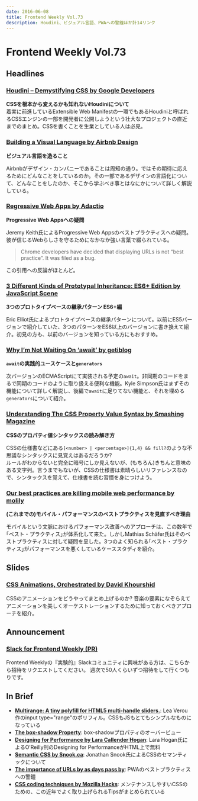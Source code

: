 ```yaml
---
date: 2016-06-08
title: Frontend Weekly Vol.73
description: Houdini、ビジュアル言語、PWAへの警鐘ほか計14リンク
---
```


# Frontend Weekly Vol.73

## Headlines

### [Houdini – Demystifying CSS by Google Developers](https://developers.google.com/web/updates/2016/05/houdini?hl=en)

**CSSを根本から変えるかも知れないHoudiniについて**  
着実に前進しているExtensible Web Manifestの一環でもあるHoudiniと呼ばれるCSSエンジンの一部を開発者に公開しようという壮大なプロジェクトの直近までのまとめ。CSSを書くことを生業としている人は必見。

### [Building a Visual Language by Airbnb Design](http://airbnb.design/building-a-visual-language/)

**ビジュアル言語を造ること**

Airbnbがデザイン・カンパニーであることは周知の通り。ではその期待に応えるためにどんなことをしているのか。その一部であるデザインの言語化について、どんなことをしたのか、そこから学ぶべき事とはなにかについて詳しく解説している。

### [Regressive Web Apps by Adactio](https://adactio.com/journal/10708)

**Progressive Web Appsへの疑問**

Jeremy Keith氏によるProgressive Web Appsのベストプラクティスへの疑問。彼が信じるWebらしさを守るためになかなか強い言葉で綴られている。

> Chrome developers have decided that displaying URLs is not “best practice”. It was filed as a bug.

この引用への反論がほとんど。

### [3 Different Kinds of Prototypal Inheritance: ES6+ Edition by JavaScript Scene](https://medium.com/javascript-scene/3-different-kinds-of-prototypal-inheritance-es6-edition-32d777fa16c9#.e4isg9nta)

**3つのプロトタイプベースの継承パターン ES6+編**

Eric Elliot氏によるプロトタイプベースの継承パターンについて。以前にES5バージョンで紹介していた、3つのパターンをES6以上のバージョンに書き換えて紹介。初見の方も、以前のバージョンを知っている方にもおすすめ。

### [Why I’m Not Waiting On ‘await’ by getiblog](https://blog.getify.com/not-awaiting-1/)

**`await`の実践的ユースケースと`generators`**

次バージョンのECMAScriptにて実装される予定の`await`。非同期のコードをまるで同期のコードのように取り扱える便利な機能。Kyle Simpson氏はまずその機能について詳しく解説し、後編で`await`に足りてない機能と、それを埋める`generators`について紹介。

### [Understanding The CSS Property Value Syntax by Smashing Magazine](https://www.smashingmagazine.com/2016/05/understanding-the-css-property-value-syntax/)

**CSSのプロパティ値シンタックスの読み解き方**

CSSの仕様書などにある`[<number> | <percentage>]{1,4} && fill?`のような不思議なシンタックスに見覚えはあるだろうか?  
ルールがわからないと完全に暗号にしか見えないが、(もちろん)きちんと意味のある文字列。言うまでもないが、CSSの仕様書は素晴らしいリファレンスなので、シンタックスを覚えて、仕様書を読む習慣を身につけよう。

### [Our best practices are killing mobile web performance by molily](http://molily.de/mobile-web-performance/)

**(これまでの)モバイル・パフォーマンスのベストプラクティスを見直すべき理由**

モバイルという文脈におけるパフォーマンス改善へのアプローチは、この数年で｢ベスト・プラクティス｣が体系化して来た。しかしMathias Schäfer氏はそのベストプラクティスに対して疑問を呈した。3つのよく知られる｢ベスト・プラクティス｣がパフォーマンスを悪くしているケーススタディを紹介。

## Slides

### [CSS Animations, Orchestrated by David Khourshid](http://slides.com/davidkhourshid/deck-17#/)

CSSのアニメーションをどうやってまとめ上げるのか? 音楽の要素になぞらえてアニメーションを美しくオーケストレーションするために知っておくべきアプローチを紹介。

## Announcement

### [Slack for Frontend Weekly (PR)](https://studiomohawk.typeform.com/to/Kj8Gaj)

Frontend Weeklyの『実験的』Slackコミュニティに興味がある方は、こちらから招待をリクエストしてください。 週次で50人くらいずつ招待をして行くつもりです。

## In Brief

* [**Multirange: A tiny polyfill for HTML5 multi-handle sliders.**](http://leaverou.github.io/multirange/): Lea Verou作のinput type="range"のポリフィル。CSSもJSもとてもシンプルなものになっている
* [**The box-shadow Property**](https://bitsofco.de/the-box-shadow-property/): box-shadowプロパティのオーバービュー
* [**Designing for Performance by Lara Callender Hogan**](http://designingforperformance.com/): Lara Hogan氏によるO’Reilly刊のDesigning for PerformanceがHTML上で無料
* [**Semantic CSS by Snook.ca**](http://snook.ca/archives/html_and_css/semantic-css): Jonathan Snook氏によるCSSのセマンティックについて
* [**The importance of URLs by as days pass by**](https://www.kryogenix.org/days/2016/05/24/the-importance-of-urls/): PWAのベストプラクティスへの警鐘
* [**CSS coding techniques by Mozilla Hacks**](https://hacks.mozilla.org/2016/05/css-coding-techniques/): メンテナンスしやすいCSSのための、この近年でよく取り上げられるTipsがまとめられている
